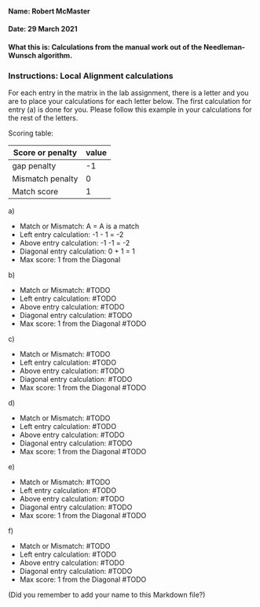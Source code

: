 #### Name: Robert McMaster
#### Date: 29 March 2021
#### What this is: Calculations from the manual work out of the Needleman-Wunsch algorithm.

### Instructions: Local Alignment calculations
For each entry in the matrix in the lab assignment, there is a letter and you are to place your calculations for each letter below. The first calculation for entry (a) is done for you. Please follow this example in your calculations for the rest of the letters.

Scoring table:


|Score or penalty| value |
|----------------|-------|
|gap penalty      |-1     |
|Mismatch penalty | 0     |
|Match score     | 1     |


a)
- Match or Mismatch: A = A is a match
- Left entry calculation: -1 - 1 = -2
- Above entry calculation: -1 -1 = -2
- Diagonal entry calculation: 0 + 1 = 1
- Max score: 1 from the Diagonal


b)
- Match or Mismatch:               #TODO
- Left entry calculation:          #TODO
- Above entry calculation:         #TODO
- Diagonal entry calculation:      #TODO
- Max score: 1 from the Diagonal   #TODO


c)
- Match or Mismatch:               #TODO
- Left entry calculation:          #TODO
- Above entry calculation:         #TODO
- Diagonal entry calculation:      #TODO
- Max score: 1 from the Diagonal   #TODO


d)
- Match or Mismatch:               #TODO
- Left entry calculation:          #TODO
- Above entry calculation:         #TODO
- Diagonal entry calculation:      #TODO
- Max score: 1 from the Diagonal   #TODO


e)
- Match or Mismatch:               #TODO
- Left entry calculation:          #TODO
- Above entry calculation:         #TODO
- Diagonal entry calculation:      #TODO
- Max score: 1 from the Diagonal   #TODO


f)
- Match or Mismatch:               #TODO
- Left entry calculation:          #TODO
- Above entry calculation:         #TODO
- Diagonal entry calculation:      #TODO
- Max score: 1 from the Diagonal   #TODO



(Did you remember to add your name to this Markdown file?)
